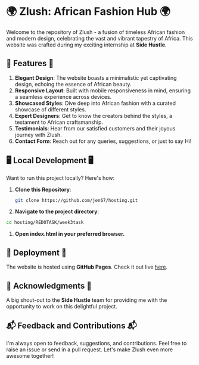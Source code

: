 # 🌍 Zlush: African Fashion Hub 🌍

Welcome to the repository of Zlush - a fusion of timeless African fashion and modern design, celebrating the vast and vibrant tapestry of Africa. This website was crafted during my exciting internship at **Side Hustle**.

## 🌟 Features 🌟

1. **Elegant Design**: The website boasts a minimalistic yet captivating design, echoing the essence of African beauty.
2. **Responsive Layout**: Built with mobile responsiveness in mind, ensuring a seamless experience across devices.
3. **Showcased Styles**: Dive deep into African fashion with a curated showcase of different styles.
4. **Expert Designers**: Get to know the creators behind the styles, a testament to African craftsmanship.
5. **Testimonials**: Hear from our satisfied customers and their joyous journey with Zlush.
6. **Contact Form**: Reach out for any queries, suggestions, or just to say Hi!

## 🖥 Local Development 🖥

Want to run this project locally? Here's how:

1. **Clone this Repository**:

   ```bash
   git clone https://github.com/jen67/hosting.git
   ```

1. **Navigate to the project directory**:

  ```bash
  cd hosting/REDOTASK/week3task
 ```

1. **Open index.html in your preferred browser.**

## 🚀 Deployment 🚀

The website is hosted using **GitHub Pages**. Check it out live [here](https://jen67.github.io/hosting/REDOTASK/week3task).

## 🙌 Acknowledgments 🙌

A big shout-out to the **Side Hustle** team for providing me with the opportunity to work on this delightful project.

## 📬 Feedback and Contributions 📬

I'm always open to feedback, suggestions, and contributions. Feel free to raise an issue or send in a pull request. Let's make Zlush even more awesome together!
